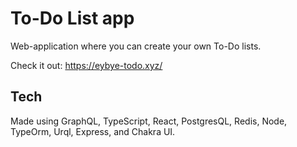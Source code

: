 # To-Do List app

Web-application where you can create your own To-Do lists. 

Check it out:
https://eybye-todo.xyz/

## Tech
Made using GraphQL, TypeScript, React, PostgresQL, Redis, Node, TypeOrm, Urql, Express, and Chakra UI.
